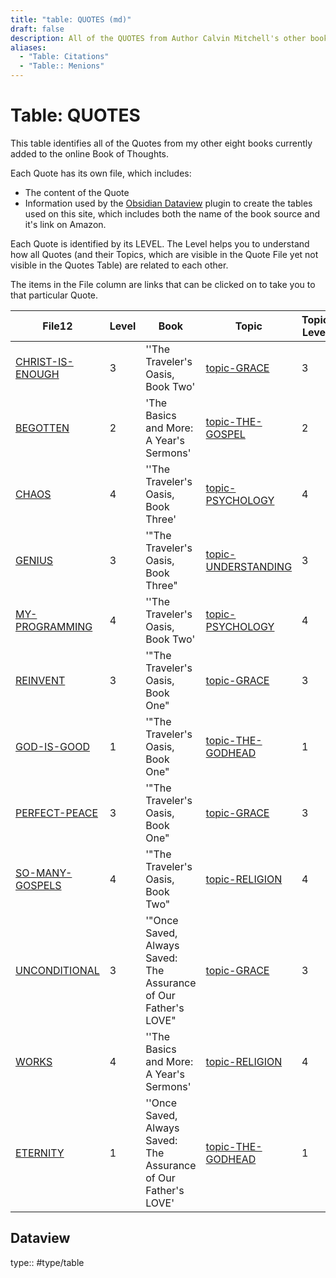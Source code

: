 ```yaml
---
title: "table: QUOTES (md)"
draft: false
description: All of the QUOTES from Author Calvin Mitchell's other books.
aliases:
  - "Table: Citations"
  - "Table:: Menions"
---
```

# Table: QUOTES
This table identifies all of the Quotes from my other eight books currently added to the online Book of Thoughts.

Each Quote has its own file, which includes:
- The content of the Quote
- Information used by the [Obsidian Dataview](https://blacksmithgu.github.io/obsidian-dataview/) plugin to create the tables used on this site, which includes both the name of the book source and it's link on Amazon.

Each Quote is identified by its LEVEL. The Level helps you to understand how all Quotes (and their Topics, which are visible in the Quote File yet not visible in the Quotes Table) are related to each other.

The items in the File column are links that can be clicked on to take you to that particular Quote.

|File12|Level|Book|Topic|Topic Level|
|---|---|---|---|---|
|[CHRIST-IS-ENOUGH](app://obsidian.md/content/QUOTES/CHRIST-IS-ENOUGH.md)|3|''The Traveler's Oasis, Book Two'|[topic-GRACE](app://obsidian.md/content/TOPICS/topic-GRACE.md)|3|
|[BEGOTTEN](app://obsidian.md/content/QUOTES/BEGOTTEN.md)|2|'The Basics and More: A Year's Sermons'|[topic-THE-GOSPEL](app://obsidian.md/content/TOPICS/topic-THE-GOSPEL.md)|2|
|[CHAOS](app://obsidian.md/content/QUOTES/CHAOS.md)|4|''The Traveler's Oasis, Book Three'|[topic-PSYCHOLOGY](app://obsidian.md/content/TOPICS/topic-PSYCHOLOGY.md)|4|
|[GENIUS](app://obsidian.md/content/QUOTES/GENIUS.md)|3|'"The Traveler's Oasis, Book Three"|[topic-UNDERSTANDING](app://obsidian.md/content/TOPICS/topic-UNDERSTANDING.md)|3|
|[MY-PROGRAMMING](app://obsidian.md/content/QUOTES/MY-PROGRAMMING.md)|4|''The Traveler's Oasis, Book Two'|[topic-PSYCHOLOGY](app://obsidian.md/content/TOPICS/topic-PSYCHOLOGY.md)|4|
|[REINVENT](app://obsidian.md/content/QUOTES/REINVENT.md)|3|'"The Traveler's Oasis, Book One"|[topic-GRACE](app://obsidian.md/content/TOPICS/topic-GRACE.md)|3|
|[GOD-IS-GOOD](app://obsidian.md/content/QUOTES/GOD-IS-GOOD.md)|1|'"The Traveler's Oasis, Book One"|[topic-THE-GODHEAD](app://obsidian.md/content/TOPICS/topic-THE-GODHEAD.md)|1|
|[PERFECT-PEACE](app://obsidian.md/content/QUOTES/PERFECT-PEACE.md)|3|'"The Traveler's Oasis, Book One"|[topic-GRACE](app://obsidian.md/content/TOPICS/topic-GRACE.md)|3|
|[SO-MANY-GOSPELS](app://obsidian.md/content/QUOTES/SO-MANY-GOSPELS.md)|4|'"The Traveler's Oasis, Book Two"|[topic-RELIGION](app://obsidian.md/content/TOPICS/topic-RELIGION.md)|4|
|[UNCONDITIONAL](app://obsidian.md/content/QUOTES/UNCONDITIONAL.md)|3|'"Once Saved, Always Saved: The Assurance of Our Father's LOVE"|[topic-GRACE](app://obsidian.md/content/TOPICS/topic-GRACE.md)|3|
|[WORKS](app://obsidian.md/content/QUOTES/WORKS.md)|4|''The Basics and More: A Year's Sermons'|[topic-RELIGION](app://obsidian.md/content/TOPICS/topic-RELIGION.md)|4|
|[ETERNITY](app://obsidian.md/content/QUOTES/ETERNITY.md)|1|''Once Saved, Always Saved: The Assurance of Our Father's LOVE'|[topic-THE-GODHEAD](app://obsidian.md/content/TOPICS/topic-THE-GODHEAD.md)|1|

## Dataview
type:: #type/table
